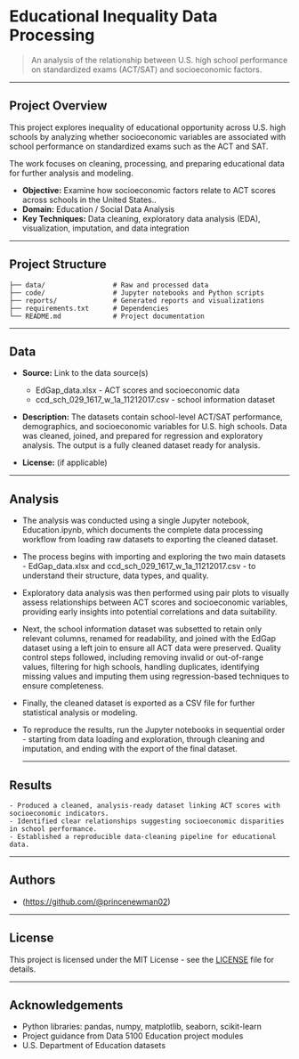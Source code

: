 # Educational Inequality Data Processing

> An analysis of the relationship between U.S. high school performance on standardized exams (ACT/SAT) and socioeconomic factors.

---

## Project Overview

This project explores inequality of educational opportunity across U.S. high schools by analyzing whether socioeconomic variables are associated with school performance on standardized exams such as the ACT and SAT.

The work focuses on cleaning, processing, and preparing educational data for further analysis and modeling.

- **Objective:** Examine how socioeconomic factors relate to ACT scores across schools in the United States..
- **Domain:** Education / Social Data Analysis
- **Key Techniques:** Data cleaning, exploratory data analysis (EDA), visualization, imputation, and data integration

---

## Project Structure

```
├── data/                 # Raw and processed data
├── code/                 # Jupyter notebooks and Python scripts
├── reports/              # Generated reports and visualizations
├── requirements.txt      # Dependencies
└── README.md             # Project documentation
```

---

## Data

- **Source:** Link to the data source(s) 
    - EdGap_data.xlsx - ACT scores and socioeconomic data
    - ccd_sch_029_1617_w_1a_11212017.csv - school information dataset

- **Description:** 
    The datasets contain school-level ACT/SAT performance, demographics, and socioeconomic variables for U.S. high schools. Data was cleaned, joined, and prepared for regression and exploratory analysis. The output is a fully cleaned dataset ready for analysis. 

- **License:** (if applicable)

---

## Analysis

 - The analysis was conducted using a single Jupyter notebook, Education.ipynb, which documents the complete data processing workflow from loading raw datasets to exporting the cleaned dataset. 
 - The process begins with importing and exploring the two main datasets - EdGap_data.xlsx and ccd_sch_029_1617_w_1a_11212017.csv - to understand their structure, data types, and quality. 
 - Exploratory data analysis was then performed using pair plots to visually assess relationships between ACT scores and socioeconomic variables, providing early insights into potential correlations and data suitability. 
 - Next, the school information dataset was subsetted to retain only relevant columns, renamed for readability, and joined with the EdGap dataset using a left join to ensure all ACT data were preserved. Quality control steps followed, including removing invalid or out-of-range values, filtering for high schools, handling duplicates, identifying missing values and imputing them using regression-based techniques to ensure completeness. 
 - Finally, the cleaned dataset is exported as a CSV file for further statistical analysis or modeling.
 - To reproduce the results, run the Jupyter notebooks in sequential order - starting from data loading and exploration, through cleaning and imputation, and ending with the export of the final dataset.
 
    ---

## Results
    - Produced a cleaned, analysis-ready dataset linking ACT scores with socioeconomic indicators.
    - Identified clear relationships suggesting socioeconomic disparities in school performance.
    - Established a reproducible data-cleaning pipeline for educational data.

---

## Authors

- (https://github.com/@princenewman02)

---

## License

This project is licensed under the MIT License - see the [LICENSE](LICENSE) file for details.

---

## Acknowledgements

 - Python libraries: pandas, numpy, matplotlib, seaborn, scikit-learn
 - Project guidance from Data 5100 Education project modules
 - U.S. Department of Education datasets

